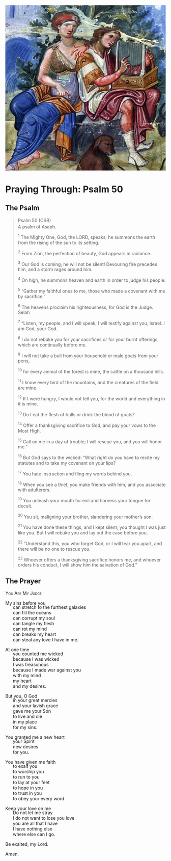 <img class="intro-right" src="../images/art-paris-psalter.jpg">

<style>
  li {list-style-type: none;}
  p + ul {
    margin-top: -18px;
}
</style>

# Praying Through: Psalm 50

## The Psalm

>Psalm 50 (CSB)  
><sup></sup> A psalm of Asaph. 
>
><sup>1</sup> The Mighty One, God, the LORD, speaks; he summons the earth from the rising of the sun to its setting. 
>
><sup>2</sup> From Zion, the perfection of beauty, God appears in radiance. 
>
><sup>3</sup> Our God is coming; he will not be silent! Devouring fire precedes him, and a storm rages around him. 
>
><sup>4</sup> On high, he summons heaven and earth in order to judge his people: 
>
><sup>5</sup> “Gather my faithful ones to me, those who made a covenant with me by sacrifice.” 
>
><sup>6</sup> The heavens proclaim his righteousness, for God is the Judge. Selah 
>
><sup>7</sup> “Listen, my people, and I will speak; I will testify against you, Israel. I am God, your God. 
>
><sup>8</sup> I do not rebuke you for your sacrifices or for your burnt offerings, which are continually before me. 
>
><sup>9</sup> I will not take a bull from your household or male goats from your pens, 
>
><sup>10</sup> for every animal of the forest is mine, the cattle on a thousand hills. 
>
><sup>11</sup> I know every bird of the mountains, and the creatures of the field are mine. 
>
><sup>12</sup> If I were hungry, I would not tell you, for the world and everything in it is mine. 
>
><sup>13</sup> Do I eat the flesh of bulls or drink the blood of goats? 
>
><sup>14</sup> Offer a thanksgiving sacrifice to God, and pay your vows to the Most High. 
>
><sup>15</sup> Call on me in a day of trouble; I will rescue you, and you will honor me.” 
>
><sup>16</sup> But God says to the wicked: “What right do you have to recite my statutes and to take my covenant on your lips? 
>
><sup>17</sup> You hate instruction and fling my words behind you. 
>
><sup>18</sup> When you see a thief, you make friends with him, and you associate with adulterers. 
>
><sup>19</sup> You unleash your mouth for evil and harness your tongue for deceit. 
>
><sup>20</sup> You sit, maligning your brother, slandering your mother’s son. 
>
><sup>21</sup> You have done these things, and I kept silent; you thought I was just like you. But I will rebuke you and lay out the case before you. 
>
><sup>22</sup> “Understand this, you who forget God, or I will tear you apart, and there will be no one to rescue you. 
>
><sup>23</sup> Whoever offers a thanksgiving sacrifice honors me, and whoever orders his conduct, I will show him the salvation of God.”

## The Prayer

<div style="font-variant: small-caps;">
You Are My Judge
</div>

My sins before you
* can stretch to the furthest galaxies
* can fill the oceans
* can corrupt my soul
* can tangle my flesh
* can rot my mind
* can breaks my heart
* can steal any love I have in me.

At one time
* you counted me wicked
* because I was wicked
* I was treasonous
* because I made war against you
* with my mind
* my heart
* and my desires.

But you, O God
* in your great mercies
* and your lavish grace
* gave me your Son
* to live and die
* in my place
* for my sins.

You granted me a new heart
* your Spirit
* new desires
* for you.

You have given me faith
* to exalt you
* to worship you
* to run to you
* to lay at your feet
* to hope in you
* to trust in you
* to obey your every word.

Keep your love on me
* Do not let me stray
* I do not want to lose you love
* you are all that I have
* I have nothing else
* where else can I go.

Be exalted, my Lord.

Amen.
